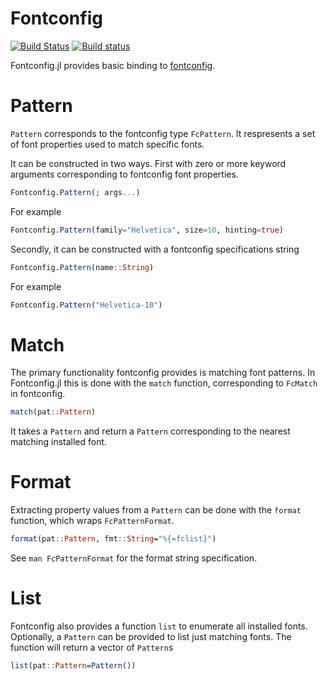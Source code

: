 # Fontconfig

[![Build Status](https://travis-ci.org/JuliaGraphics/Fontconfig.jl.svg?branch=master)](https://travis-ci.org/JuliaGraphics/Fontconfig.jl)
[![Build status](https://ci.appveyor.com/api/projects/status/swy9jacgux1nveo0/branch/master?svg=true)](https://ci.appveyor.com/project/SimonDanisch/fontconfig-jl-4rmrs/branch/master)



Fontconfig.jl provides basic binding to [fontconfig](http://www.freedesktop.org/wiki/Software/fontconfig/).


# Pattern

`Pattern` corresponds to the fontconfig type `FcPattern`. It respresents a set
of font properties used to match specific fonts.

It can be constructed in two ways. First with zero or more keyword arguments
corresponding to fontconfig font properties.

```julia
Fontconfig.Pattern(; args...)
```

For example
```julia
Fontconfig.Pattern(family="Helvetica", size=10, hinting=true)
```

Secondly, it can be constructed with a fontconfig specifications string
```julia
Fontconfig.Pattern(name::String)
```

For example
```julia
Fontconfig.Pattern("Helvetica-10")
```

# Match

The primary functionality fontconfig provides is matching font patterns. In
Fontconfig.jl this is done with the `match` function, corresponding to `FcMatch`
in fontconfig.
```julia
match(pat::Pattern)
```

It takes a `Pattern` and return a `Pattern` corresponding to the nearest
matching installed font.


# Format

Extracting property values from a `Pattern` can be done with the `format`
function, which wraps `FcPatternFormat`.

```julia
format(pat::Pattern, fmt::String="%{=fclist}")
```

See `man FcPatternFormat` for the format string specification.


# List

Fontconfig also provides a function `list` to enumerate all installed
fonts. Optionally, a `Pattern` can be provided to list just matching fonts. The
function will return a vector of `Pattern`s

```julia
list(pat::Pattern=Pattern())
```
